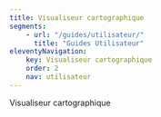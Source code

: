 ```yaml
---
title: Visualiseur cartographique
segments:
    - url: "/guides/utilisateur/"
      title: "Guides Utilisateur"
eleventyNavigation:
    key: Visualiseur cartographique
    order: 2
    nav: utilisateur
---
```


Visualiseur cartographique

